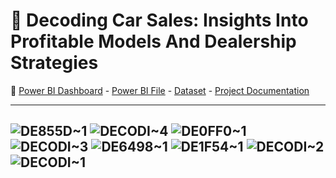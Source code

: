 # 🚗 Decoding Car Sales: Insights Into Profitable Models And Dealership Strategies
👀
[Power BI Dashboard](https://github.com/abertpaat28/Decoding-Car-Sales-Insights-Into-Profitable-Models-And-Dealership-Strategies/blob/main/DASHBOARD.pdf) -
[Power BI File](https://github.com/abertpaat28/Decoding-Car-Sales-Insights-Into-Profitable-Models-And-Dealership-Strategies/blob/main/Decoding%20Car%20Sales%20-%20Insights%20Into%20Profitable%20Models%20And%20Dealership%20Strategies.pbix) -
[Dataset](https://github.com/abertpaat28/Decoding-Car-Sales-Insights-Into-Profitable-Models-And-Dealership-Strategies/blob/main/CarSalesByModelEnd%20-%20raw.xlsx) -
[Project Documentation](https://github.com/abertpaat28/Decoding-Car-Sales-Insights-Into-Profitable-Models-And-Dealership-Strategies/blob/main/Decoding%20Car%20Sales%20-%20Insights%20Into%20Profitable%20Models%20And%20Dealership%20Strategies.pdf)

---
![DE855D~1](https://github.com/abertpaat28/Decoding-Car-Sales-Insights-Into-Profitable-Models-And-Dealership-Strategies/assets/172190865/c435a51c-c9f1-478d-9bad-0f0341a0df8a)
![DECODI~4](https://github.com/abertpaat28/Decoding-Car-Sales-Insights-Into-Profitable-Models-And-Dealership-Strategies/assets/172190865/39b76f94-2703-4357-b577-444a88333b81)
![DE0FF0~1](https://github.com/abertpaat28/Decoding-Car-Sales-Insights-Into-Profitable-Models-And-Dealership-Strategies/assets/172190865/6364b5fa-6686-4e9d-8ccb-66d77f95c23c)
![DECODI~3](https://github.com/abertpaat28/Decoding-Car-Sales-Insights-Into-Profitable-Models-And-Dealership-Strategies/assets/172190865/ccc62a86-a6a2-4ff8-a207-1adce2750568)
![DE6498~1](https://github.com/abertpaat28/Decoding-Car-Sales-Insights-Into-Profitable-Models-And-Dealership-Strategies/assets/172190865/8cb92ef0-35c4-494a-9239-ba6d07104a2b)
![DE1F54~1](https://github.com/abertpaat28/Decoding-Car-Sales-Insights-Into-Profitable-Models-And-Dealership-Strategies/assets/172190865/ffe0fcaa-f015-4240-b736-0a57539ab4fa)
![DECODI~2](https://github.com/abertpaat28/Decoding-Car-Sales-Insights-Into-Profitable-Models-And-Dealership-Strategies/assets/172190865/2b7eede1-f4c1-40c1-8ffb-0eed33c6cb5f)
![DECODI~1](https://github.com/abertpaat28/Decoding-Car-Sales-Insights-Into-Profitable-Models-And-Dealership-Strategies/assets/172190865/f27eb474-8f88-4314-94b9-b5cb9eb311eb)
---
 
